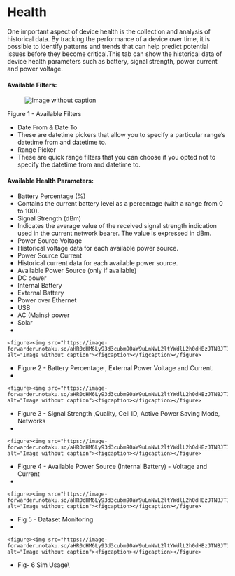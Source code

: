 # Health

One important aspect of device health is the collection and analysis of historical data. By tracking the performance of a device over time, it is possible to identify patterns and trends that can help predict potential issues before they become critical.This tab can show the historical data of device health parameters such as battery, signal strength, power current and power voltage.

#### Available Filters: <a href="#id-88c22014443541ae842dffe04a401756" id="id-88c22014443541ae842dffe04a401756"></a>

<figure><img src="https://image-forwarder.notaku.so/aHR0cHM6Ly93d3cubm90aW9uLnNvL2ltYWdlL2h0dHBzJTNBJTJGJTJGcHJvZC1maWxlcy1zZWN1cmUuczMudXMtd2VzdC0yLmFtYXpvbmF3cy5jb20lMkY4YTlhZWQwNi1mODQ0LTRkZTQtYjk2Yi1jMTUyNjkzMWM1NTclMkYwMDBjYmNiNy00NGMxLTRjZTAtOGNmMi0wYzU3NWJlZTA4MDklMkZpbWFnZS5wbmc_dGFibGU9YmxvY2smc3BhY2VJZD04YTlhZWQwNi1mODQ0LTRkZTQtYjk2Yi1jMTUyNjkzMWM1NTcmaWQ9MTc2ZDliODMtY2NhYy04MGVlLTg3NWQtZTg0NzlkMGY2NTY0JmNhY2hlPXYyJndpZHRoPTEyMTguNzI0OTc1NTg1OTM3NQ==" alt="Image without caption"><figcaption></figcaption></figure>

Figure 1 - Available Filters

* Date From & Date To
* These are datetime pickers that allow you to specify a particular range’s datetime from and datetime to.
* Range Picker
* These are quick range filters that you can choose if you opted not to specify the datetime from and datetime to.

#### Available Health Parameters: <a href="#id-759970bbcf564c6db626dbba59ef4d36" id="id-759970bbcf564c6db626dbba59ef4d36"></a>

* Battery Percentage (%)
* Contains the current battery level as a percentage (with a range from 0 to 100).
* Signal Strength (dBm)
* Indicates the average value of the received signal strength indication used in the current network bearer. The value is expressed in dBm.
* Power Source Voltage
* Historical voltage data for each available power source.
* Power Source Current
* Historical current data for each available power source.
* Available Power Source (only if available)
* DC power
* Internal Battery
* External Battery
* Power over Ethernet
* USB
* AC (Mains) power
* Solar
*

    <figure><img src="https://image-forwarder.notaku.so/aHR0cHM6Ly93d3cubm90aW9uLnNvL2ltYWdlL2h0dHBzJTNBJTJGJTJGcHJvZC1maWxlcy1zZWN1cmUuczMudXMtd2VzdC0yLmFtYXpvbmF3cy5jb20lMkY4YTlhZWQwNi1mODQ0LTRkZTQtYjk2Yi1jMTUyNjkzMWM1NTclMkY4MTJmNGM0YS1lMDljLTRlZjQtOGZiNC05MjM5ZmUyMTljZjQlMkZpbWFnZS5wbmc_dGFibGU9YmxvY2smc3BhY2VJZD04YTlhZWQwNi1mODQ0LTRkZTQtYjk2Yi1jMTUyNjkzMWM1NTcmaWQ9MTc2ZDliODMtY2NhYy04MGM1LWIwOTYtYzRmM2E3NDYwMWZkJmNhY2hlPXYyJndpZHRoPTExNTkuOTc0OTc1NTg1OTM3NQ==" alt="Image without caption"><figcaption></figcaption></figure>
* Figure 2 - Battery Percentage , External Power Voltage and Current.
*

    <figure><img src="https://image-forwarder.notaku.so/aHR0cHM6Ly93d3cubm90aW9uLnNvL2ltYWdlL2h0dHBzJTNBJTJGJTJGcHJvZC1maWxlcy1zZWN1cmUuczMudXMtd2VzdC0yLmFtYXpvbmF3cy5jb20lMkY4YTlhZWQwNi1mODQ0LTRkZTQtYjk2Yi1jMTUyNjkzMWM1NTclMkYwZDQwY2QwNC1iMDlmLTQzODktYTVmNC04MTVkZjI2N2U3NzclMkZpbWFnZS5wbmc_dGFibGU9YmxvY2smc3BhY2VJZD04YTlhZWQwNi1mODQ0LTRkZTQtYjk2Yi1jMTUyNjkzMWM1NTcmaWQ9MTc2ZDliODMtY2NhYy04MGVkLThjM2MtZGNjMzhmNDBlZWIwJmNhY2hlPXYyJndpZHRoPTExNTkuOTUwMDczMjQyMTg3NQ==" alt="Image without caption"><figcaption></figcaption></figure>
* Figure 3 - Signal Strength ,Quality, Cell ID, Active Power Saving Mode, Networks
*

    <figure><img src="https://image-forwarder.notaku.so/aHR0cHM6Ly93d3cubm90aW9uLnNvL2ltYWdlL2h0dHBzJTNBJTJGJTJGcHJvZC1maWxlcy1zZWN1cmUuczMudXMtd2VzdC0yLmFtYXpvbmF3cy5jb20lMkY4YTlhZWQwNi1mODQ0LTRkZTQtYjk2Yi1jMTUyNjkzMWM1NTclMkY0ZDRjZGQ4Mi03ODc1LTQ0N2EtODIyZC1jYzc1ZGRkOGJjODAlMkZpbWFnZS5wbmc_dGFibGU9YmxvY2smc3BhY2VJZD04YTlhZWQwNi1mODQ0LTRkZTQtYjk2Yi1jMTUyNjkzMWM1NTcmaWQ9MTc2ZDliODMtY2NhYy04MGEzLWE4NjEtZTE4MTNhOTkzN2IyJmNhY2hlPXYyJndpZHRoPTExNTkuOTAwMDI0NDE0MDYyNQ==" alt="Image without caption"><figcaption></figcaption></figure>
* Figure 4 - Available Power Source (Internal Battery) - Voltage and Current
*

    <figure><img src="https://image-forwarder.notaku.so/aHR0cHM6Ly93d3cubm90aW9uLnNvL2ltYWdlL2h0dHBzJTNBJTJGJTJGcHJvZC1maWxlcy1zZWN1cmUuczMudXMtd2VzdC0yLmFtYXpvbmF3cy5jb20lMkY4YTlhZWQwNi1mODQ0LTRkZTQtYjk2Yi1jMTUyNjkzMWM1NTclMkY5YmJhYmYyNC0zNDIzLTQxNzEtOWY4NS0yZGM2YWIxOTViOWIlMkZpbWFnZS5wbmc_dGFibGU9YmxvY2smc3BhY2VJZD04YTlhZWQwNi1mODQ0LTRkZTQtYjk2Yi1jMTUyNjkzMWM1NTcmaWQ9MTc2ZDliODMtY2NhYy04MDMzLWEzMmQtZjNiNTc1MGMyNmRlJmNhY2hlPXYyJndpZHRoPTExNTkuOTc0OTc1NTg1OTM3NQ==" alt="Image without caption"><figcaption></figcaption></figure>
* Fig 5 - Dataset Monitoring
*

    <figure><img src="https://image-forwarder.notaku.so/aHR0cHM6Ly93d3cubm90aW9uLnNvL2ltYWdlL2h0dHBzJTNBJTJGJTJGcHJvZC1maWxlcy1zZWN1cmUuczMudXMtd2VzdC0yLmFtYXpvbmF3cy5jb20lMkY4YTlhZWQwNi1mODQ0LTRkZTQtYjk2Yi1jMTUyNjkzMWM1NTclMkY0NDRhMDQ1NS0zNGI3LTQ5NTUtYWIyNC1hOGVmMmFhOWRmY2ElMkZpbWFnZS5wbmc_dGFibGU9YmxvY2smc3BhY2VJZD04YTlhZWQwNi1mODQ0LTRkZTQtYjk2Yi1jMTUyNjkzMWM1NTcmaWQ9MTc2ZDliODMtY2NhYy04MGQ0LTg5ZjAtZWFmN2JiNTExMTAwJmNhY2hlPXYyJndpZHRoPTExNTkuOTUwMDczMjQyMTg3NQ==" alt="Image without caption"><figcaption></figcaption></figure>
* Fig- 6 Sim Usage\

